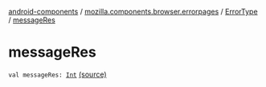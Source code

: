 [android-components](../../index.md) / [mozilla.components.browser.errorpages](../index.md) / [ErrorType](index.md) / [messageRes](./message-res.md)

# messageRes

`val messageRes: `[`Int`](https://kotlinlang.org/api/latest/jvm/stdlib/kotlin/-int/index.html) [(source)](https://github.com/mozilla-mobile/android-components/blob/master/components/browser/errorpages/src/main/java/mozilla/components/browser/errorpages/ErrorPages.kt#L119)